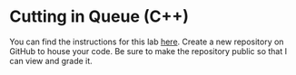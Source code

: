 # Cutting in Queue (C++)

You can find the instructions for this lab [here](https://morethanequations.com/Computer-Science/Labs/Cutting-in-Queue). Create a new repository on GitHub to house your code. Be sure to make the repository public so that I can view and grade it.
